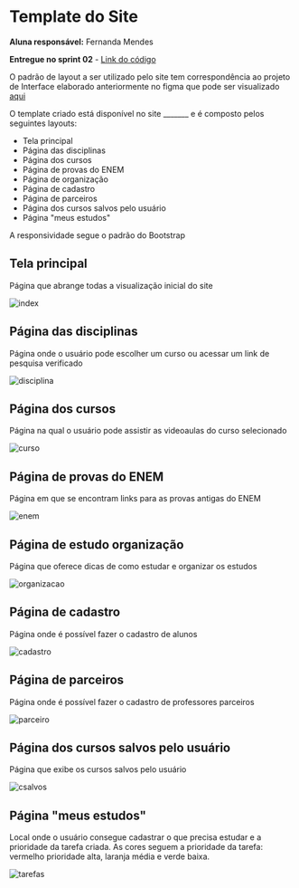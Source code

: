 # Template do Site

**Aluna responsável:** Fernanda Mendes

**Entregue no sprint 02** - [Link do código](https://replit.com/@FernandaMendes1/simplinsino?v=1)

O padrão de layout a ser utilizado pelo site tem correspondência ao projeto de Interface elaborado anteriormente no figma que pode ser visualizado [aqui](https://github.com/ICEI-PUC-Minas-PPLCC-TI/tiaw-ppl-cc-m-20212-aulas-particulares-01/blob/master/Documentacao/02-ProjetoDaSolu%C3%A7%C3%A3o/03-Wireframes.md)

O template criado está disponível no site _______  e é composto pelos seguintes layouts: 
- Tela principal
- Página das disciplinas
- Página dos cursos
- Página de provas do ENEM
- Página de organização
- Página de cadastro
- Página de parceiros
- Página dos cursos salvos pelo usuário
- Página "meus estudos"

A responsividade segue o padrão do Bootstrap

## Tela principal

Página que abrange todas a visualização inicial do site

![index](https://user-images.githubusercontent.com/89420917/145126532-7dbfee4f-96d0-4399-8c48-d07eb050c0d3.png)


## Página das disciplinas

Página onde o usuário pode escolher um curso ou acessar um link de pesquisa verificado

![disciplina](https://user-images.githubusercontent.com/89420917/145312228-57eaa37f-f204-443a-88b7-fa16f1fe7e2d.png)

## Página dos cursos

Página na qual o usuário pode assistir as videoaulas do curso selecionado

![curso](https://user-images.githubusercontent.com/89420917/145311839-99b872d5-c427-4d36-8f51-db065a08b5a0.png)


## Página de provas do ENEM

Página em que se encontram links para as provas antigas do ENEM

![enem](https://user-images.githubusercontent.com/89420917/145126597-94f9c364-c19e-4365-adb7-5ca2ad9fd67f.png)

## Página de estudo organização

Página que oferece dicas de como estudar e organizar os estudos 

![organizacao](https://user-images.githubusercontent.com/89420917/145126609-4f64e327-95ec-4085-a93f-119bc5491572.png)


## Página de cadastro

Página onde é possível fazer o cadastro de alunos

![cadastro](https://user-images.githubusercontent.com/89420917/145126764-e52557cf-d966-48ae-b07b-0808d68a9a13.png)


## Página de parceiros

Página onde é possível fazer o cadastro de professores parceiros

![parceiro](https://user-images.githubusercontent.com/89420917/145126829-f67c6dcb-e7d1-48df-a2cb-0fa6919ffcbd.png)


## Página dos cursos salvos pelo usuário

Página que exibe os cursos salvos pelo usuário

![csalvos](https://user-images.githubusercontent.com/89420917/145501361-6c0c6e27-c40a-407b-a39b-7a4a02a31a65.png)



## Página "meus estudos"

Local onde o usuário consegue cadastrar o que precisa estudar e a prioridade da tarefa criada. As cores seguem a prioridade da tarefa: vermelho prioridade alta, laranja média e verde baixa. 

![tarefas](https://user-images.githubusercontent.com/89420917/145126806-3c26698d-fdc4-41ab-8d1c-77580a666341.png)


